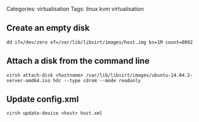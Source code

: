 Categories: virtualisation
Tags: linux
      kvm
      virtualisation


## Create an empty disk

    dd if=/dev/zero of=/var/lib/libvirt/images/host.img bs=1M count=8092

## Attach a disk from the command line

    virsh attach-disk <hostname> /var/lib/libvirt/images/ubuntu-14.04.2-server-amd64.iso hdc --type cdrom --mode readonly


## Update config.xml

    virsh update-device <host> host.xml